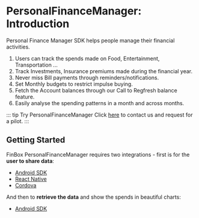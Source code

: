 # PersonalFinanceManager: Introduction
Personal Finance Manager SDK helps people manage their financial activities.

1. Users can track the spends made on Food, Entertainment, Transportation ...
2. Track Investments, Insurance premiums made during the financial year.
3. Never miss Bill payments through reminders/notifications.
4. Set Monthly budgets to restrict impulse buying.
5. Fetch the Account balances through our Call to Regfresh balance feature.
6. Easily analyse the spending patterns in a month and across months.

::: tip Try PersonalFinanceManager
Click [here](https://finbox.in/contact-us) to contact us and request for a pilot.
:::

## Getting Started
FinBox PersonalFinanceManager requires two integrations - first is for the **user to share data**:
- [Android SDK](/device-connect/android.html)
- [React Native](/device-connect/react-native.html)
- [Cordova](/device-connect/cordova.html)

And then to **retrieve the data** and show the spends in beautiful charts:
- [Android SDK](/pfm/android.html)